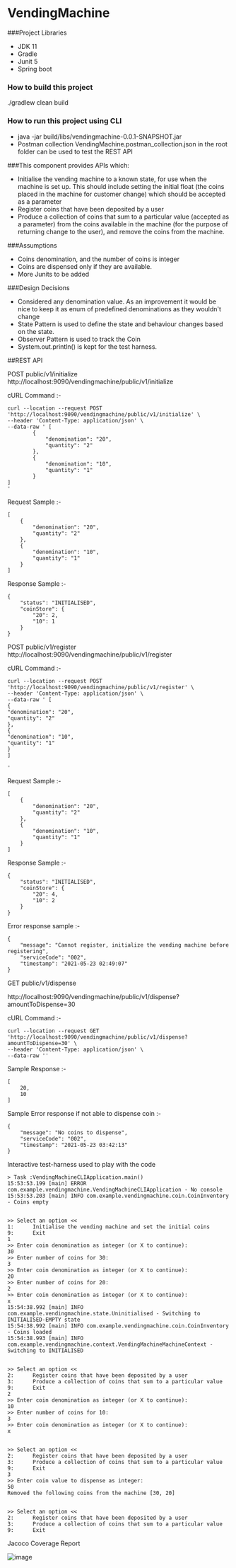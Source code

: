 # VendingMachine

###Project Libraries 
* JDK 11
* Gradle 
* Junit 5
* Spring boot

### How to build this project
./gradlew clean build

### How to run this project using CLI
* java -jar build/libs/vendingmachine-0.0.1-SNAPSHOT.jar
* Postman collection VendingMachine.postman_collection.json in the root folder can be used to test the REST API


###This component provides APIs which:
*	Initialise the vending machine to a known state, for use when the machine is set up. This should include setting the initial float (the coins placed in the machine for customer change) which should be accepted as a parameter
*	Register coins that have been deposited by a user
*	Produce a collection of coins that sum to a particular value (accepted as a parameter) from the coins available in the machine (for the purpose of returning change to the user), and remove the coins from the machine.

###Assumptions
* Coins denomination, and the number of coins is integer
* Coins are dispensed only if they are available.
* More Junits to be added

###Design Decisions
* Considered any denomination value. As an improvement it would be nice to keep it as enum of predefined denominations as they wouldn't change
* State Pattern is used to define the state and behaviour changes based on the state.
* Observer Pattern is used to track the Coin
* System.out.println() is kept for the test harness.

##REST API 

POST public/v1/initialize
http://localhost:9090/vendingmachine/public/v1/initialize

cURL Command :-
````
curl --location --request POST 'http://localhost:9090/vendingmachine/public/v1/initialize' \
--header 'Content-Type: application/json' \
--data-raw ' [
        {
            "denomination": "20",
            "quantity": "2"
        },
        {
            "denomination": "10",
            "quantity": "1"
        }
]
'
````
Request Sample :-
````
[
    {
        "denomination": "20",
        "quantity": "2"
    },
    {
        "denomination": "10",
        "quantity": "1"
    }
]
````
Response Sample :-
````
{
    "status": "INITIALISED",
    "coinStore": {
        "20": 2,
        "10": 1
    }
}
````
POST public/v1/register
http://localhost:9090/vendingmachine/public/v1/register

cURL Command :-
````
curl --location --request POST 'http://localhost:9090/vendingmachine/public/v1/register' \
--header 'Content-Type: application/json' \
--data-raw ' [
{
"denomination": "20",
"quantity": "2"
},
{
"denomination": "10",
"quantity": "1"
}
]

'
````
Request Sample :-
````
[
    {
        "denomination": "20",
        "quantity": "2"
    },
    {
        "denomination": "10",
        "quantity": "1"
    }
]
````
Response Sample :-
````
{
    "status": "INITIALISED",
    "coinStore": {
        "20": 4,
        "10": 2
    }
}
````

Error response sample :-
````
{
    "message": "Cannot register, initialize the vending machine before registering",
    "serviceCode": "002",
    "timestamp": "2021-05-23 02:49:07"
}
````
GET public/v1/dispense

http://localhost:9090/vendingmachine/public/v1/dispense?amountToDispense=30

cURL Command :-
````
curl --location --request GET 'http://localhost:9090/vendingmachine/public/v1/dispense?amountToDispense=30' \
--header 'Content-Type: application/json' \
--data-raw ''
````
Sample Response :-
````
[
    20,
    10
]
````
Sample Error response if not able to dispense coin :- 
````
{
    "message": "No coins to dispense",
    "serviceCode": "002",
    "timestamp": "2021-05-23 03:42:13"
}
````

Interactive test-harness used to play with the code

    > Task :VendingMachineCLIApplication.main()
    15:53:53.199 [main] ERROR com.example.vendingmachine.VendingMachineCLIApplication - No console
    15:53:53.203 [main] INFO com.example.vendingmachine.coin.CoinInventory - Coins empty
    
    
    >> Select an option <<
    1:      Initialise the vending machine and set the initial coins
    9:      Exit
    1
    >> Enter coin denomination as integer (or X to continue):
    30
    >> Enter number of coins for 30:
    3
    >> Enter coin denomination as integer (or X to continue):
    20
    >> Enter number of coins for 20:
    2
    >> Enter coin denomination as integer (or X to continue):
    x
    15:54:38.992 [main] INFO com.example.vendingmachine.state.Uninitialised - Switching to INITIALISED-EMPTY state
    15:54:38.992 [main] INFO com.example.vendingmachine.coin.CoinInventory - Coins loaded
    15:54:38.993 [main] INFO com.example.vendingmachine.context.VendingMachineMachineContext - Switching to INITIALISED
    
    
    >> Select an option <<
    2:      Register coins that have been deposited by a user
    3:      Produce a collection of coins that sum to a particular value
    9:      Exit
    2
    >> Enter coin denomination as integer (or X to continue):
    10
    >> Enter number of coins for 10:
    3
    >> Enter coin denomination as integer (or X to continue):
    x
    
    
    >> Select an option <<
    2:      Register coins that have been deposited by a user
    3:      Produce a collection of coins that sum to a particular value
    9:      Exit
    3
    >> Enter coin value to dispense as integer:
    50
    Removed the following coins from the machine [30, 20]
    
    
    >> Select an option <<
    2:      Register coins that have been deposited by a user
    3:      Produce a collection of coins that sum to a particular value
    9:      Exit

Jacoco Coverage Report

![image](https://user-images.githubusercontent.com/11089514/121451313-46cbbf00-c995-11eb-8032-222823fc4ca3.png)
